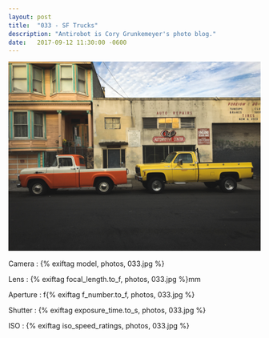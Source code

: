 ```yaml
---
layout: post
title:  "033 - SF Trucks"
description: "Antirobot is Cory Grunkemeyer's photo blog."
date:   2017-09-12 11:30:00 -0600
---
```


![032 - Doritos](/photos/033.jpg)

Camera
: {% exiftag model, photos, 033.jpg %}

Lens
: {% exiftag focal_length.to_f, photos, 033.jpg %}mm

Aperture
: f{% exiftag f_number.to_f, photos, 033.jpg %}

Shutter
: {% exiftag exposure_time.to_s, photos, 033.jpg %}

ISO
: {% exiftag iso_speed_ratings, photos, 033.jpg %}
